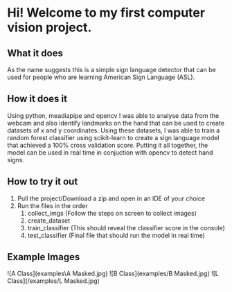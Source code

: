 # Hi! Welcome to my first computer vision project.

## What it does
As the name suggests this is a simple sign language detector that can be used for people who are learning American Sign Language (ASL).

## How it does it
Using python, meadiapipe and opencv I was able to analyse data from the webcam and also identify landmarks on the hand that can be used to create datasets of x and y coordinates. Using these datasets, I was able to train a random forest classifier using scikit-learn to create a sign language model that achieved a 100% cross validation score. Putting it all together, the model can be used in real time in conjuction with opencv to detect hand signs.

## How to try it out
1. Pull the project/Download a zip and open in an IDE of your choice
2. Run the files in the order
    1. collect_imgs  (Follow the steps on screen to collect images)
    2. create_dataset
    3. train_classifier (This should reveal the classifier score in the console)
    4. test_classifier (Final file that should run the model in real time)

## Example Images
![A Class](examples\A Masked.jpg)
![B Class](examples/B Masked.jpg)
![L Class](/examples/L Masked.jpg)

